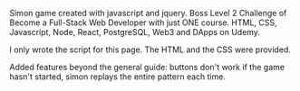 Simon game created with javascript and jquery. Boss Level 2 Challenge of Become a Full-Stack Web Developer with just ONE course. HTML, CSS, Javascript, Node, React, PostgreSQL, Web3 and DApps on Udemy. 

I only wrote the script for this page. The HTML and the CSS were provided.

Added features beyond the general guide: buttons don't work if the game hasn't started, simon replays the entire pattern each time.
